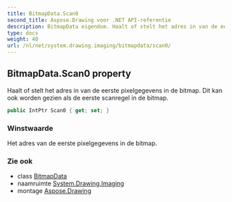 ```yaml
---
title: BitmapData.Scan0
second_title: Aspose.Drawing voor .NET API-referentie
description: BitmapData eigendom. Haalt of stelt het adres in van de eerste pixelgegevens in de bitmap. Dit kan ook worden gezien als de eerste scanregel in de bitmap.
type: docs
weight: 40
url: /nl/net/system.drawing.imaging/bitmapdata/scan0/
---
```

## BitmapData.Scan0 property

Haalt of stelt het adres in van de eerste pixelgegevens in de bitmap. Dit kan ook worden gezien als de eerste scanregel in de bitmap.

```csharp
public IntPtr Scan0 { get; set; }
```

### Winstwaarde

Het adres van de eerste pixelgegevens in de bitmap.

### Zie ook

* class [BitmapData](../)
* naamruimte [System.Drawing.Imaging](../../bitmapdata/)
* montage [Aspose.Drawing](../../../)


